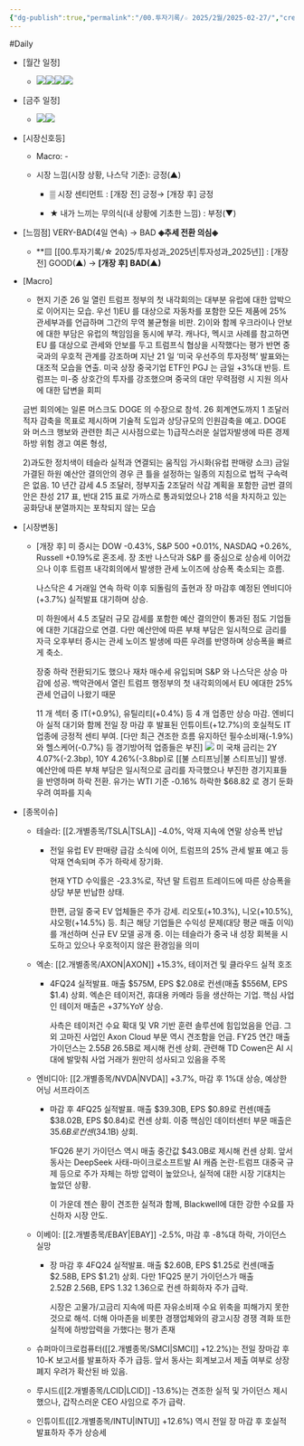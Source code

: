 ```yaml
---
{"dg-publish":true,"permalink":"/00.투자기록/☆ 2025/2월/2025-02-27/","created":"2025-02-21T10:50:10.400+09:00","updated":"2025-06-03T20:07:54.000+09:00"}
---
```


#Daily 


- [월간 일정]
	- ![](/img/user/attachments/Pasted%20image%2020250221104731.png)![](/img/user/attachments/Pasted%20image%2020250127112856.png)![](/img/user/attachments/Pasted%20image%2020250127112925.png)![](/img/user/attachments/Pasted%20image%2020250201120720.png)

- [금주 일정]
	- ![](/img/user/attachments/Pasted%20image%2020250221104709.png)![](/img/user/attachments/Pasted%20image%2020250224214050.png)



- [시장신호등]
	- Macro: -
	  
	- 시장 느낌(시장 상황, 나스닥 기준): 긍정(▲)
		  
		- ▒ 시장 센티먼트 : [개장 전] 긍정→ [개장 후] 긍정 
		  
		- ★ 내가 느끼는 무의식(내 상황에 기초한 느낌) : 부정(▼)




- [느낌점] VERY-BAD(4일 연속) → BAD  **◈추세 전환 의심◈**
	  
	- **▨ [[00.투자기록/☆ 2025/투자성과_2025년\|투자성과_2025년]] : [개장 전] GOOD(▲) → **[개장 후]  BAD(▲)**
	   



- [Macro]
	- 현지 기준 26 일 열린 트럼프 정부의 첫 내각회의는 대부분 유럽에 대한 압박으로 이어지는 모습. 우선 1)EU 를 대상으로 자동차를 포함한 모든 제품에 25% 관세부과를 언급하며 그간의 무역 불균형을 비판.
	2)이와 함께 우크라이나 안보에 대한 부담은 유럽의 책임임을 동시에 부각. 캐나다, 멕시코 사례를 참고하면 EU 를 대상으로 관세와 안보를 두고 트럼프식 협상을 시작했다는 평가
	반면 중국과의 우호적 관계를 강조하며 지난 21 일 ‘미국 우선주의 투자정책’ 발표와는 대조적 모습을 연출. 미국 상장 중국기업 ETF인 PGJ 는 금일 +3%대 반등. 트럼프는 미-중 상호간의 투자를 강조했으며 중국의 대만 무력점령 시
	지원 의사에 대한 답변을 회피
	
	금번 회의에는 일론 머스크도 DOGE 의 수장으로 참석. 26 회계연도까지 1 조달러 적자 감축을 목표로 제시하며 기술적 도입과 상당규모의 인원감축을 예고. DOGE 와 머스크 행보와 관련한 최근 시사점으로는 1)급작스러운 실업자발생에 따른 경제
	하방 위험 경고 여론 형성,

	2)과도한 정치색이 테슬라 실적과 연결되는 움직임 가시화(유럽 판매량 쇼크) 금일 가결된 하원 예산안 결의안의 경우 큰 틀을 설정하는 일종의 지침으로 법적 구속력은 없음. 10 년간 감세 4.5 조달러, 정부지출 2조달러 삭감 계획을 포함한
  	금번 결의안은 찬성 217 표, 반대 215 표로 가까스로 통과되었으나 218 석을 차지하고 있는 공화당내 분열까지는 포착되지 않는 모습



- [시장변동]
 
	- [개장 후] 미 증시는 DOW -0.43%, S&P 500 +0.01%, NASDAQ +0.26%, Russell +0.19%로 혼조세. 장 초반 나스닥과 S&P 를 중심으로 상승세 이어갔으나 이후 트럼프 내각회의에서 발생한 관세 노이즈에 상승폭 축소되는 흐름. 
	  
	  나스닥은 4 거래일 연속 하락 이후 되돌림의 출현과 장 마감후 예정된 엔비디아(+3.7%) 실적발표 대기하며 상승. 
	  
	  미 하원에서 4.5 조달러 규모 감세를 포함한 예산 결의안이 통과된 점도 기업들에 대한 기대감으로 연결. 다만 예산안에 따른 부채 부담은 일시적으로 금리를 자극 오후부터 증시는 관세 노이즈 발생에 따른 우려를 반영하며 상승폭을 빠르게 축소. 
	  
	  장중 하락 전환되기도 했으나 재차 매수세 유입되며 S&P 와 나스닥은 상승 마감에 성공. 백악관에서 열린 트럼프 행정부의 첫 내각회의에서 EU 에대한 25% 관세 언급이 나왔기 때문
	  
	  11 개 섹터 중 IT(+0.9%), 유틸리티(+0.4%) 등 4 개 업종만 상승 마감. 엔비디아 실적 대기와 함께 전일 장 마감 후 발표된 인튜이트(+12.7%)의 호실적도 IT 업종에 긍정적 센티 부여. [다만 최근 견조한 흐름 유지하던 필수소비재(-1.9%)와 헬스케어(-0.7%) 등 경기방어적 업종들은 부진]
	  ![](/img/user/attachments/Pasted%20image%2020250227135106.png)
	  미 국채 금리는 2Y 4.07%(-2.3bp), 10Y 4.26%(-3.8bp)로 [[불 스티프닝\|불 스티프닝]] 발생. 예산안에 따른 부채 부담은 일시적으로 금리를 자극했으나 부진한 경기지표들을 반영하며 하락 전환. 유가는 WTI 기준 -0.16% 하락한 $68.82 로 경기 둔화 우려 여파를 지속




- [종목이슈]
	- 테슬라: [[2.개별종목/TSLA\|TSLA]] -4.0%, 악재 지속에 연말 상승폭 반납
		- 전일 유럽 EV 판매량 급감 소식에 이어, 트럼프의 25% 관세 발표 예고 등 악재 연속되며 주가 하락세 장기화. 
		  
		  현재 YTD 수익률은 -23.3%로, 작년 말 트럼프 트레이드에 따른 상승폭을 상당 부분 반납한 상태. 
		  
		  한편, 금일 중국 EV 업체들은 주가 강세. 리오토(+10.3%), 니오(+10.5%), 샤오펑(+14.5%) 등. 최근 해당 기업들은 수익성 문제(대당 평균 매출 이익)를 개선하며 신규 EV 모델 공개 중. 이는 테슬라가 중국 내 성장 회복을 시도하고 있으나 우호적이지 않은 환경임을 의미
		  
	- 엑손: [[2.개별종목/AXON\|AXON]] +15.3%, 테이저건 및 클라우드 실적 호조
		- 4FQ24 실적발표. 매출 $575M, EPS $2.08로 컨센(매출 $556M, EPS $1.4) 상회. 엑손은 테이저건, 휴대용 카메라 등을 생산하는 기업. 핵심 사업인 테이저 매출은 +37%YoY 상승.
		  
		  사측은 테이저건 수요 확대 및 VR 기반 훈련 솔루션에 힘입었음을 언급. 그 외 고마진 사업인 Axon Cloud 부문 역시 견조함을 언급. FY25 연간 매출 가이던스는 $2.55B~$26.5B로 제시해 컨센 상회. 관련해 TD Cowen은 AI 시대에 발맞춰 사업 거래가 원만히 성사되고 있음을 주목

	- 엔비디아: [[2.개별종목/NVDA\|NVDA]] +3.7%, 마감 후 1%대 상승, 예상한 어닝 서프라이즈
		- 마감 후 4FQ25 실적발표. 매출 $39.30B, EPS $0.89로 컨센(매출 $38.02B, EPS $0.84)로 컨센 상회. 이중 핵심인 데이터센터 부문 매출은 $35.6B로 컨센($34.1B) 상회.
		  
		  1FQ26 분기 가이던스 역시 매출 중간값 $43.0B로 제시해 컨센 상회. 앞서 동사는 DeepSeek 사태-마이크로소프트발 AI 캐즘 논란-트럼프 대중국 규제 등으로 주가 자체는 하방 압력이 높았으나, 실적에 대한 시장 기대치는 높았던 상황. 
		  
		  이 가운데 젠슨 황이 견조한 실적과 함께, Blackwell에 대한 강한 수요를 자신하자 시장 안도.
		  
	- 이베이: [[2.개별종목/EBAY\|EBAY]] -2.5%, 마감 후 -8%대 하락, 가이던스 실망
		- 장 마감 후 4FQ24 실적발표. 매출 $2.60B, EPS $1.25로 컨센(매출 $2.58B, EPS $1.21) 상회. 다만 1FQ25 분기 가이던스가 매출 $2.52B~$2.56B, EPS $1.32~$1.36으로 컨센 하회하자 주가 급락. 
		  
		  시장은 고물가/고금리 지속에 따른 자유소비재 수요 위축을 피해가지 못한 것으로 해석. 더해 아마존을 비롯한 경쟁업체와의 광고시장 경쟁 격화 또한 실적에 하방압력을 가했다는 평가 존재
		  
	- 슈퍼마이크로컴퓨터([[2.개별종목/SMCI\|SMCI]] +12.2%)는 전일 장마감 후 10-K 보고서를 발표하자 주가 급등. 앞서 동사는 회계보고서 제출 여부로 상장폐지 우려가 확산된 바 있음.
	  
	- 루시드([[2.개별종목/LCID\|LCID]] -13.6%)는 견조한 실적 및 가이던스 제시했으나, 갑작스러운 CEO 사임으로 주가 급락.
	  
	- 인튜이트([[2.개별종목/INTU\|INTU]] +12.6%) 역시 전일 장 마감 후 호실적 발표하자 주가 상승세 
